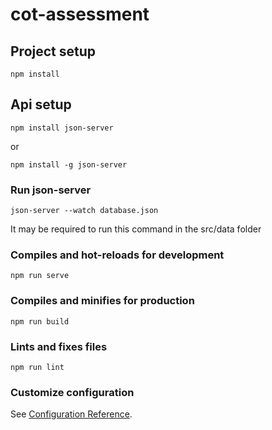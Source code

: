 # cot-assessment

## Project setup
```
npm install
```

## Api setup
```
npm install json-server
```
or
```
npm install -g json-server
```
### Run json-server
```
json-server --watch database.json
```
It may be required to run this command in the src/data folder

### Compiles and hot-reloads for development
```
npm run serve
```

### Compiles and minifies for production
```
npm run build
```

### Lints and fixes files
```
npm run lint
```

### Customize configuration
See [Configuration Reference](https://cli.vuejs.org/config/).
